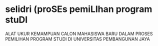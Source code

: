 # selidri (proSEs pemiLIhan program stuDI

ALAT UKUR KEMAMPUAN CALON MAHASISWA BARU DALAM PROSES PEMILIHAN PROGRAM STUDI DI UNIVERSITAS PEMBANGUNAN JAYA
